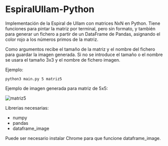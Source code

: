# EspiralUllam-Python

Implementación de la Espiral de Ullam con matrices NxN en Python.
Tiene funciones para pintar la matriz por terminal, pero sin formato, y también para generar un fichero a partir de un DataFrame de Pandas, asignando el color rojo a los números primos de la matriz.

Como argumentos recibe el tamaño de la matriz y el nombre del fichero para guardar la imagen generada. 
Si no se introduce el tamaño o el nombre se usara el tamaño 3x3 y el nombre de fichero imagen.

Ejemplo:
```
python3 main.py 5 matriz5
```

Ejemplo de imagen generada para matriz de 5x5:

![matriz5](https://github.com/digitaldav/EspiralUllam-Python/assets/4304461/7605aeae-0d57-4326-81ab-f09ef4412937)


Librerias necesarias:
* numpy
* pandas
* dataframe_image

Puede ser necesario instalar Chrome para que funcione dataframe_image.

